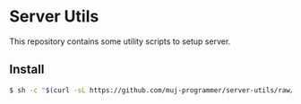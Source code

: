 # Server Utils

This repository contains some utility scripts to setup server.

## Install

```sh
$ sh -c "$(curl -sL https://github.com/muj-programmer/server-utils/raw/master/install-oh-my-zsh.sh)"
```